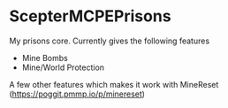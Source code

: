 # ScepterMCPEPrisons

My prisons core. Currently gives the following features

- Mine Bombs
- Mine/World Protection

A few other features which makes it work with MineReset (https://poggit.pmmp.io/p/minereset)